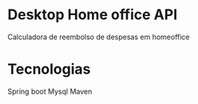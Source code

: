 # Desktop Home office API
Calculadora de reembolso de despesas em homeoffice

# Tecnologias
Spring boot
Mysql
Maven
